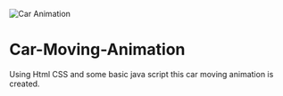 ![Car Animation]( https://c.tenor.com/BPHZda-BF4YAAAAC/smart-car-self-driving-car.gif )
# Car-Moving-Animation
Using Html CSS and some basic java script this car moving animation is created.
